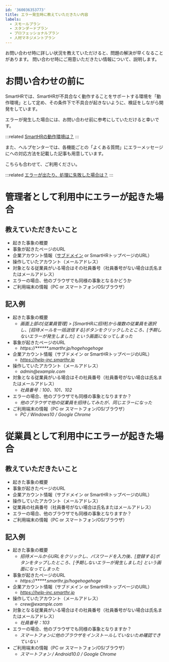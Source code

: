 ```yaml
---
id: '360036353773'
title: エラー発生時に教えていただきたい内容
labels:
  - スモールプラン
  - スタンダードプラン
  - プロフェッショナルプラン
  - 人材マネジメントプラン
---
```

お問い合わせ時に詳しい状況を教えていただけると、問題の解決が早くなることがあります。 問い合わせ時にご用意いただきたい情報について、説明します。

# お問い合わせの前に

SmartHRでは、SmartHRが不具合なく動作することをサポートする環境を「動作環境」として定め、その条件下で不具合が起きないように、検証をしながら開発をしています。

エラーが発生した場合には、お問い合わせ前に参考にしていただけると幸いです。

:::related
[SmartHRの動作環境は？](https://knowledge.smarthr.jp/hc/ja/articles/360035170054)
:::

また、ヘルプセンターでは、各機能ごとの「よくある質問」にエラーメッセージにへの対応方法を記載した記事も用意しています。

こちらも合わせて、ご利用ください。

:::related
[エラーが出たり、処理に失敗した場合は？](https://knowledge.smarthr.jp/hc/ja/articles/360033711133)
:::

# 管理者として利用中にエラーが起きた場合

## 教えていただきたいこと

- 起きた事象の概要
- 事象が起きたページのURL
- 企業アカウント情報（[サブドメイン](https://knowledge.smarthr.jp/hc/ja/articles/360026264893) or SmartHRトップページのURL）
- 操作していたアカウント（メールアドレス）
- 対象となる従業員がいる場合はその社員番号（社員番号がない場合は氏名またはメールアドレス）
- エラーの場合、他のブラウザでも同様の事象となるかどうか
- ご利用端末の情報（PC or スマートフォン/OS/ブラウザ）

## 記入例

- 起きた事象の概要
    - _画面上部の\[従業員管理\] > \[SmartHRに招待\]から複数の従業員を選択し、\[招待メールを一括送信する\]ボタンをクリックしたところ、\[予期しないエラーが発生しました\] という画面になってしまった_
- 事象が起きたページのURL
    - _https://\*\*\*\*\*\*.smarthr.jp/hogehogehoge_
- 企業アカウント情報（サブドメイン or SmartHRトップページのURL）
    - _https://help-inc.smarthr.jp_
- 操作していたアカウント（メールアドレス）
    - _admin@example.com_
- 対象となる従業員がいる場合はその社員番号（社員番号がない場合は氏名またはメールアドレス）
    - _社員番号：100、101、102_
- エラーの場合、他のブラウザでも同様の事象となりますか？
    - _他のブラウザで他の従業員を招待してみたが、同じエラーになった_
- ご利用端末の情報（PC or スマートフォン/OS/ブラウザ）
    - _PC / Windows10 / Google Chrome_

# 従業員として利用中にエラーが起きた場合

## 教えていただきたいこと

- 起きた事象の概要
- 事象が起きたページのURL
- 企業アカウント情報（サブドメイン or SmartHRトップページのURL）
- 操作していたアカウント（メールアドレス）
- 従業員の社員番号（社員番号がない場合は氏名またはメールアドレス）
- エラーの場合、他のブラウザでも同様の事象となりますか？
- ご利用端末の情報（PC or スマートフォン/OS/ブラウザ）

## 記入例

- 起きた事象の概要
    - _招待メールからURLをクリックし、パスワードを入力後、\[登録する\]ボタンをタップしたところ、\[予期しないエラーが発生しました\] という画面になってしまった_
- 事象が起きたページのURL
    - _https://\*\*\*\*\*.smarthr.jp/hogehogehoge_
- 企業アカウント情報（サブドメイン or SmartHRトップページのURL）
    - _https://help-inc.smarthr.jp_
- 操作していたアカウント（メールアドレス）
    - _crew@example.com_
- 対象となる従業員がいる場合はその社員番号（社員番号がない場合は氏名またはメールアドレス）
    - _社員番号：103_
- エラーの場合、他のブラウザでも同様の事象となりますか？
    - _スマートフォンに他のブラウザをインストールしていないため確認できていない_
- ご利用端末の情報（PC or スマートフォン/OS/ブラウザ）
    - _スマートフォン / Android10.0 / Google Chrome_
